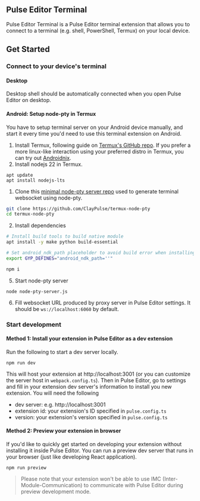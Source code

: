 ## Pulse Editor Terminal
Pulse Editor Terminal is a Pulse Editor terminal extension that allows you to connect to a terminal (e.g. shell, PowerShell, Termux) on your local device.

## Get Started
### Connect to your device's terminal
#### Desktop
Desktop shell should be automatically connected when you open Pulse Editor on desktop. 
#### Android: Setup node-pty in Termux
You have to setup terminal server on your Android device manually, and start it every time you'd need to use this terminal extension on Android. 
1. Install Termux, following guide on [Termux's GitHub repo](https://github.com/termux/termux-app). If you prefer a more linux-like interaction using your preferred distro in Termux, you can try out [Androidnix](https://andronix.app/).
2. Install nodejs 22 in Termux.
```
apt update
apt install nodejs-lts
```
1. Clone this [minimal node-pty server repo](https://github.com/ClayPulse/termux-node-pty) used to generate terminal websocket using node-pty.
```bash
git clone https://github.com/ClayPulse/termux-node-pty
cd termux-node-pty
```
2. Install dependencies
```bash
# Install build tools to build native module
apt install -y make python build-essential

# Set android_ndk_path placeholder to avoid build error when installing node-pty
export GYP_DEFINES="android_ndk_path=''"

npm i
```
5. Start node-pty server
```
node node-pty-server.js
```

6. Fill websocket URL produced by proxy server in Pulse Editor settings. It should be `ws://localhost:6060` by default.

### Start development
#### Method 1: Install your extension in Pulse Editor as a dev extension
Run the following to start a dev server locally.
```
npm run dev
```
This will host your extension at http://localhost:3001 (or you can customize the server host in `webpack.config.ts`). Then in Pulse Editor, go to settings and fill in your extension dev server's information to install you new extension. You will need the following
- dev server: e.g. http://localhost:3001
- extension id: your extension's ID specified in `pulse.config.ts` 
- version: your extension's version specified in `pulse.config.ts`

#### Method 2: Preview your extension in browser
If you'd like to quickly get started on developing your extension without installing it inside Pulse Editor. You can run a preview dev server that runs in your browser (just like developing React application).
```
npm run preview
```
> Please note that your extension won't be able to use IMC (Inter-Module-Communication) to communicate with Pulse Editor during preview development mode.
